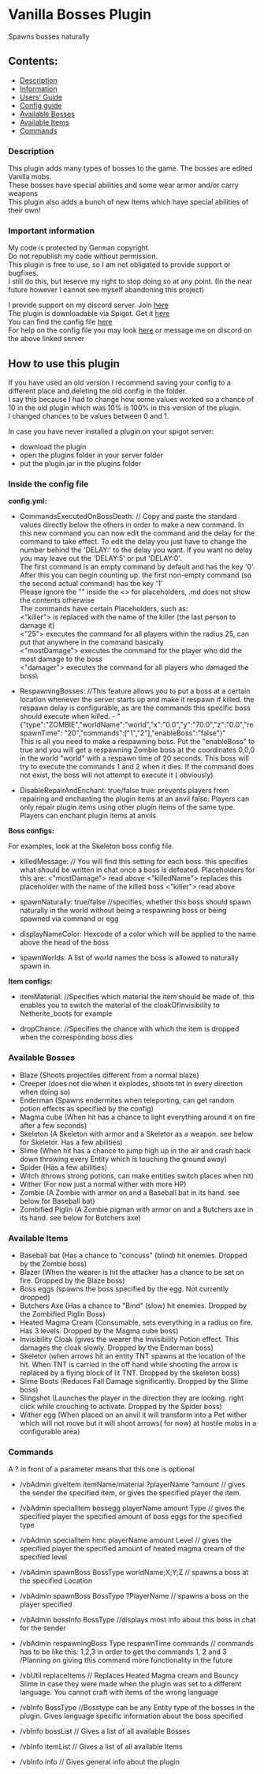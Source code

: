# Vanilla Bosses Plugin
Spawns bosses naturally

## Contents:

- [Description](#Description)
- [Information](#Important-information)
- [Users' Guide](#How-to-use-this-plugin)
- [Config guide](#Inside-the-config-file)
- [Available Bosses](#Available-Bosses)
- [Available Items](#Available-Items)
- [Commands](#Commands)


### Description

This plugin adds many types of bosses to the game. The bosses are edited Vanilla mobs.\
These bosses have special abilities and some wear armor and/or carry weapons\
This plugin also adds a bunch of new Items which have special abilities of their own!

### Important information

My code is protected by German copyright.\
Do not republish my code without permission.\
This plugin is free to use, so I am not obligated to provide support or bugfixes.\
I still do this, but reserve my right to stop doing so at any point. (In the near future however I cannot see myself
abandoning this project)

I provide support on my discord server. Join [here](https://discord.gg/stAd5ccDZT) \
The plugin is downloadable via Spigot. Get it [here](https://www.spigotmc.org/resources/vanilla-bosses.95205/)\
You can find the config file [here](https://github.com/ShrebTV/VB-Rewritten/blob/master/src/main/resources/config.yml)\
For help on the config file you may look [here](#Inside-the-config-file) or message me on discord on the above linked server

## How to use this plugin
If you have used an old version I recommend saving your config to a different place and deleting the old config in the folder.\
I say this because I had to change how some values worked so a chance of 10 in the old plugin which was 10% is 100% in this version of the plugin.\
I changed chances to be values between 0 and 1.

In case you have never installed a plugin on your spigot server:
 - download the plugin
 - open the plugins folder in your server folder
 - put the plugin.jar in the plugins folder

### Inside the config file
**config.yml:**
 - CommandsExecutedOnBossDeath: // Copy and paste the standard values directly below the others in order to make a new command. In this new command you can now edit the command and the delay for the command to take effect. To edit the delay you just have to change the number behind the 'DELAY:' to the delay you want. If you want no delay you may leave out the 'DELAY:5' or put 'DELAY:0'.\
The first command is an empty command by default and has the key '0'. After this you can begin counting up. the first non-empty command (so the second actual command) has the key '1'\
Please ignore the "" inside the <> for placeholders, .md does not show the contents otherwise\
The commands have certain Placeholders, such as:\
<"killer"> is replaced with the name of the killer (the last person to damage it)\
<"25"> executes the command for all players within the radius 25, can put that anywhere in the command basically\
<"mostDamage"> executes the command for the player who did the most damage to the boss\
<"damager"> executes the command for all players who damaged the boss\


- RespawningBosses: //This feature allows you to put a boss at a certain location whenever the server starts up and make
  it respawn if killed. the respawn delay is configurable, as are the commands this specific boss should execute when
  killed. \- "{\"type\":\"ZOMBIE\",\"worldName\":\"world\",\"x\":\"0.0\",\"y\":\"70.0\",\"z\":\"0.0\",\"respawnTime\":
  \"20\",\"commands\":[\"1\",\"2\"],\"enableBoss\":\"false\"}"\
  This is all you need to make a respawning boss. Put the "enableBoss" to true and you will get a respawning Zombie boss
  at the coordinates 0,0,0 in the world "world" with a respawn time of 20 seconds. This boss will try to execute the
  commands 1 and 2 when it dies. If the command does not exist, the boss will not attempt to execute it (
  obviously).


- DisableRepairAndEnchant: true/false true: prevents players from repairing and enchanting the plugin items at an anvil
  false: Players can only repair plugin items using other plugin items of the same type. Players can enchant plugin
  items at anvils

**Boss configs:**

For examples, look at the Skeleton boss config file.

- killedMessage: // You will find this setting for each boss. this specifies what should be written in chat once a boss
  is defeated. Placeholders for this are:
  <"mostDamage"> read above
  <"killedName"> replaces this placeholder with the name of the killed boss
  <"killer"> read above

- spawnNaturally: true/false //specifies, whether this boss should spawn naturally in the world without being a
  respawning boss or being spawned via command or egg

- displayNameColor: Hexcode of a color which will be applied to the name above the head of the boss

- spawnWorlds: A list of world names the boss is allowed to naturally spawn in.

**Item configs:**

- itemMaterial: //Specifies which material the item should be made of. this enables you to switch the material of the
  cloakOfInvisibility to Netherite_boots for example

- dropChance: //Specifies the chance with which the item is dropped when the corresponding boss dies

### Available Bosses

- Blaze (Shoots projectiles different from a normal blaze)
- Creeper (does not die when it explodes, shoots tnt in every direction when doing so)
- Enderman (Spawns endermites when teleporting, can get random potion effects as specified by the config)
- Magma cube (When hit has a chance to light everything around it on fire after a few seconds)
- Skeleton (A Skeleton with armor and a Skeletor as a weapon. see below for Skeletor. Has a few abilities)
- Slime (When hit has a chance to jump high up in the air and crash back down throwing every Entity which is touching
  the ground away)
- Spider (Has a few abilities)
- Witch (throws strong potions, can make entities switch places when hit)
- Wither (For now just a normal wither with more HP)
 - Zombie (A Zombie with armor on and a Baseball bat in its hand. see below for Baseball bat)
 - Zombified Piglin (A Zombie pigman with armor on and a Butchers axe in its hand. see below for Butchers axe)

### Available Items
 - Baseball bat (Has a chance to "concuss" (blind) hit enemies. Dropped by the Zombie boss)
 - Blazer (When the wearer is hit the attacker has a chance to be set on fire. Dropped by the Blaze boss)
 - Boss eggs (spawns the boss specified by the egg. Not currently dropped)
 - Butchers Axe (Has a chance to "Bind" (slow) hit enemies. Dropped by the Zombified Piglin Boss)
 - Heated Magma Cream (Consumable, sets everything in a radius on fire. Has 3 levels. Dropped by the Magma cube boss)
 - Invisibility Cloak (gives the wearer the Invisibility Potion effect. This damages the cloak slowly. Dropped by the Enderman boss)
 - Skeletor (when arrows hit an entity TNT spawns at the location of the hit. When TNT is carried in the off hand while shooting the arrow is replaced by a flying block of lit TNT. Dropped by the skeleton boss)
 - Slime Boots (Reduces Fall Damage significantly. Dropped by the Slime boss)
 - Slingshot (Launches the player in the direction they are looking. right click while crouching to activate. Dropped by
   the Spider boss)
 - Wither egg (When placed on an anvil it will transform into a Pet wither which will not move but it will shoot arrows(
   for now) at hostile mobs in a configurable area)

### Commands

A ? in front of a parameter means that this one is optional

- /vbAdmin giveItem itemName/material ?playerName ?amount // gives the sender the specified item, or gives the specified
  player the item.
- /vbAdmin specialItem bossegg playerName amount Type // gives the specified player the specified amount of boss eggs
  for the specified type
- /vbAdmin specialItem hmc playerName amount Level // gives the specified player the specified amount of heated magma
  cream of the specified level
- /vbAdmin spawnBoss BossType worldName;X;Y;Z // spawns a boss at the specified Location
- /vbAdmin spawnBoss BossType ?PlayerName // spawns a boss on the player specified
- /vbAdmin bossInfo BossType //displays most info about this boss in chat for the sender
- /vbAdmin respawningBoss Type respawnTime commands // commands has to be like this: 1,2,3 in order to get the commands
  1, 2 and 3 /Planning on giving this command more functionality in the future


- /vbUtil replaceItems // Replaces Heated Magma cream and Bouncy Slime in case they were made when the plugin was set to
  a different language. You cannot craft with items of the wrong language


- /vbInfo BossType //Bosstype can be any Entity type of the bosses in the plugin. Gives language specific information
  about the boss specified
- /vbInfo bossList // Gives a list of all available Bosses
- /vbInfo itemList // Gives a list of all available Items
- /vbInfo info // Gives general info about the plugin